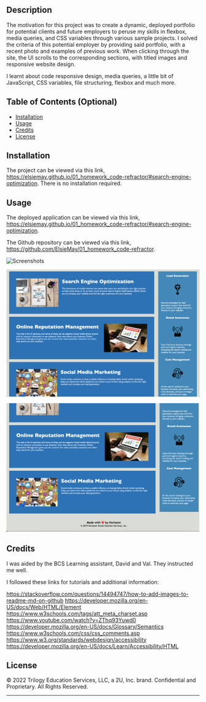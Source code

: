 ## Description

The motivation for this project was to create a dynamic, deployed portfolio for potential clients and future employers to peruse my skills in flexbox, media queries, and CSS variables through various sample projects. I solved the criteria of this potential employer by providing said portfolio, with a recent photo and examples of previous work. When clicking through the site, the UI scrolls to the corresponding sections, with titled images and responsive website design.

I learnt about code responsive design, media queries, a little bit of JavaScript, CSS variables, file structuring, flexbox and much more.

## Table of Contents (Optional)

- [Installation](#installation)
- [Usage](#usage)
- [Credits](#credits)
- [License](#license)

## Installation

The project can be viewed via this link, https://elsiemay.github.io/01_homework_code-refractor/#search-engine-optimization. There is no installation required.

## Usage

The deployed application can be viewed via this link, https://elsiemay.github.io/01_homework_code-refractor/#search-engine-optimization.

The Github repository can be viewed via this link, https://github.com/ElsieMay/01_homework_code-refractor.

![Screenshots](https://github.com/ElsieMay/01_homework_code-refractor/blob/main/assets/images/Screen%20Shot%202022-02-20%20at%201.37.45%20pm.png)

![Screenshots](https://github.com/ElsieMay/01_homework_code-refractor/blob/main/assets/images/Screen%20Shot%202022-02-20%20at%201.37.55%20pm.png)

![Screenshots](https://github.com/ElsieMay/01_homework_code-refractor/blob/main/assets/images/Screen%20Shot%202022-02-20%20at%201.38.02%20pm.png)

## Credits

I was aided by the BCS Learning assistant, David and Val. They instructed me well.

I followed these links for tutorials and additional information:

https://stackoverflow.com/questions/14494747/how-to-add-images-to-readme-md-on-github
https://developer.mozilla.org/en-US/docs/Web/HTML/Element
https://www.w3schools.com/tags/att_meta_charset.asp
https://www.youtube.com/watch?v=ZThq93Yuwd0
https://developer.mozilla.org/en-US/docs/Glossary/Semantics
https://www.w3schools.com/css/css_comments.asp
https://www.w3.org/standards/webdesign/accessibility
https://developer.mozilla.org/en-US/docs/Learn/Accessibility/HTML

## License

© 2022 Trilogy Education Services, LLC, a 2U, Inc. brand. Confidential and Proprietary. All Rights Reserved.

---
